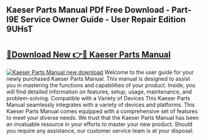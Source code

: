 ## Kaeser Parts Manual PDf Free Download - Part-l9E Service Owner Guide - User Repair Edition 9UHsT

# <h2><a href="http://bc89240.oget.top/?id=Kaeser+Parts+Manual">🔗Download New 👉🔴 Kaeser Parts Manual</a></h2>

[![Kaeser Parts Manual new download](https://i.imgur.com/5g1atiW.png)](http://bc89240.oget.top/?id=Kaeser+Parts+Manual)
Welcome to the user guide for your newly purchased Kaeser Parts Manual. This manual is designed to assist you in mastering the functions and capabilities of your product. Inside, you will find detailed information on features, setup, usage, maintenance, and problem-solving. Compatible with a Variety of Devices This Kaeser Parts Manual seamlessly integrates with a variety of devices and platforms. This Kaeser Parts Manual comes equipped with a comprehensive set of features to meet your diverse needs. We trust that the Kaeser Parts Manual has been an invaluable resource in your efforts to master your new product. Should you require any assistance, our customer service team is at your disposal.

